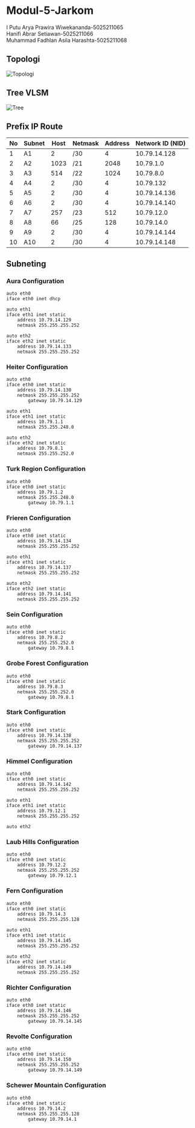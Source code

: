 # Modul-5-Jarkom

I Putu Arya Prawira Wiwekananda-5025211065<br>
Hanifi Abrar Setiawan-5025211066<br>
Muhammad Fadhlan Asila Harashta-5025211068<br>

## Topologi
![Topologi](https://cdn.discordapp.com/attachments/903112010504482836/1185193704810623076/image.png?ex=658eb8a7&is=657c43a7&hm=0c436d98a611d38e011d1eaf582788c69a36b8d54e3abcbec92c7c5517772d97&)

## Tree VLSM
![Tree](https://cdn.discordapp.com/attachments/1173915504872796160/1185213790120329216/image.png?ex=658ecb5b&is=657c565b&hm=7315d2905115e3e056262ffe3c42644d6ed95aa6512827aa9d553bddfde75de4&)

## Prefix IP Route

| No | Subnet | Host | Netmask | Address | Network ID (NID) |
|---|--------|------|---------|---------|------------------ |
| 1 | A1     | 2    | /30     | 4       | 10.79.14.128      |
| 2 | A2     | 1023 | /21     | 2048    | 10.79.1.0         |
| 3 | A3     | 514  | /22     | 1024    | 10.79.8.0         |
| 4 | A4     | 2    | /30     | 4       | 10.79.132         |
| 5 | A5     | 2    | /30     | 4       | 10.79.14.136      |
| 6 | A6     | 2    | /30     | 4       | 10.79.14.140      |
| 7 | A7     | 257  | /23     | 512     | 10.79.12.0        |
| 8 | A8     | 66   | /25     | 128     | 10.79.14.0        |
| 9 | A9     | 2    | /30     | 4       | 10.79.14.144      |
|10 | A10    | 2    | /30     | 4       | 10.79.14.148      |

## Subneting

### Aura Configuration
```
auto eth0
iface eth0 inet dhcp

auto eth1
iface eth1 inet static
	address 10.79.14.129
	netmask 255.255.255.252

auto eth2
iface eth2 inet static
	address 10.79.14.133
	netmask 255.255.255.252
```

### Heiter Configuration
```
auto eth0
iface eth0 inet static
	address 10.79.14.130
	netmask 255.255.255.252
        gateway 10.79.14.129

auto eth1
iface eth1 inet static
	address 10.79.1.1
	netmask 255.255.248.0

auto eth2
iface eth2 inet static
	address 10.79.8.1
	netmask 255.255.252.0
```

### Turk Region Configuration
```
auto eth0
iface eth0 inet static
	address 10.79.1.2
	netmask 255.255.248.0
        gateway 10.79.1.1
```

### Frieren Configuration
```
auto eth0
iface eth0 inet static
	address 10.79.14.134
	netmask 255.255.255.252

auto eth1
iface eth1 inet static
	address 10.79.14.137
	netmask 255.255.255.252

auto eth2
iface eth2 inet static
	address 10.79.14.141
	netmask 255.255.255.252
```

### Sein Configuration
```
auto eth0
iface eth0 inet static
	address 10.79.8.2
	netmask 255.255.252.0
        gateway 10.79.8.1
```

### Grobe Forest Configuration
```
auto eth0
iface eth0 inet static
	address 10.79.8.3
	netmask 255.255.252.0
        gateway 10.79.8.1
```

### Stark Configuration
```
auto eth0
iface eth0 inet static
	address 10.79.14.138
	netmask 255.255.255.252
        gateway 10.79.14.137
```

### Himmel Configuration
```
auto eth0
iface eth0 inet static
	address 10.79.14.142
	netmask 255.255.255.252

auto eth1
iface eth1 inet static
	address 10.79.12.1
	netmask 255.255.255.252

auto eth2
```

### Laub Hills Configuration
```
auto eth0
iface eth0 inet static
	address 10.79.12.2
	netmask 255.255.255.252
        gateway 10.79.12.1
```

### Fern Configuration
```
auto eth0
iface eth0 inet static
	address 10.79.14.3
	netmask 255.255.255.128

auto eth1
iface eth1 inet static
	address 10.79.14.145
	netmask 255.255.255.252

auto eth2
iface eth2 inet static
	address 10.79.14.149
	netmask 255.255.255.252

```

### Richter Configuration
```
auto eth0
iface eth0 inet static
	address 10.79.14.146
	netmask 255.255.255.252
        gateway 10.79.14.145
```

### Revolte Configuration
```
auto eth0
iface eth0 inet static
	address 10.79.14.150
	netmask 255.255.255.252
        gateway 10.79.14.149
```

### Schewer Mountain Configuration
```
auto eth0
iface eth0 inet static
	address 10.79.14.2
	netmask 255.255.255.128
        gateway 10.79.14.1
```
